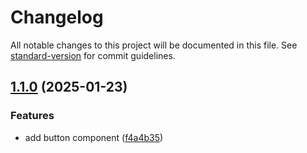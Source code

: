 # Changelog

All notable changes to this project will be documented in this file. See [standard-version](https://github.com/conventional-changelog/standard-version) for commit guidelines.

## [1.1.0](https://github.com/ZeynalliZeynal/everest-ui/compare/v0.0.3...v1.1.0) (2025-01-23)


### Features

* add button component ([f4a4b35](https://github.com/ZeynalliZeynal/everest-ui/commit/f4a4b352aa4da695044f1c31daef294ad92d4fec))
